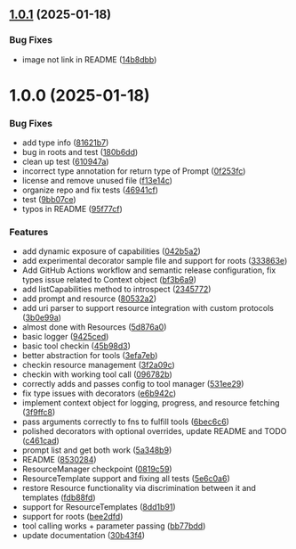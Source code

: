 ## [1.0.1](https://github.com/zcaceres/easy-mcp/compare/v1.0.0...v1.0.1) (2025-01-18)


### Bug Fixes

* image not link in README ([14b8dbb](https://github.com/zcaceres/easy-mcp/commit/14b8dbb96136365314f5df9fb36d260ebf8d1b2b))

# 1.0.0 (2025-01-18)


### Bug Fixes

* add type info ([81621b7](https://github.com/zcaceres/easy-mcp/commit/81621b781afcb95d093c8f4e255f7c4179ad6aa2))
* bug in roots and test ([180b6dd](https://github.com/zcaceres/easy-mcp/commit/180b6dd33d0d8eb94fc07144a8cd45dbfacbd31d))
* clean up test ([610947a](https://github.com/zcaceres/easy-mcp/commit/610947a482546e41ed5b008208b4e3930c86ea6d))
* incorrect type annotation for return type of Prompt ([0f253fc](https://github.com/zcaceres/easy-mcp/commit/0f253fc9e737b704b7d5b31918e918e23cf8a1f2))
* license and remove unused file ([f13e14c](https://github.com/zcaceres/easy-mcp/commit/f13e14c03a86f61a04ff04b95d842668e93b18a6))
* organize repo and fix tests ([46941cf](https://github.com/zcaceres/easy-mcp/commit/46941cfeeee4aab5d3cf161dd3edd8e15213352c))
* test ([9bb07ce](https://github.com/zcaceres/easy-mcp/commit/9bb07ce0073486b8d7e8857003ff882f759fc8d3))
* typos in README ([95f77cf](https://github.com/zcaceres/easy-mcp/commit/95f77cf67cd315016370df437276753edc425ebc))


### Features

* add dynamic exposure of capabilities ([042b5a2](https://github.com/zcaceres/easy-mcp/commit/042b5a2829a784fedcffb2abeda550d1fbd68ff9))
* add experimental decorator sample file and support for roots ([333863e](https://github.com/zcaceres/easy-mcp/commit/333863e8ddfb800d61371aa6c1866b3de7e3b6fd))
* Add GitHub Actions workflow and semantic release configuration, fix types issue related to Context object ([bf3b6a9](https://github.com/zcaceres/easy-mcp/commit/bf3b6a9d00ed465e523d8a12ffe53c9e1b8edd51))
* add listCapabilities method to introspect ([2345772](https://github.com/zcaceres/easy-mcp/commit/2345772439d55ddd999a462589dc1fe0ed166d27))
* add prompt and resource ([80532a2](https://github.com/zcaceres/easy-mcp/commit/80532a22b68013d0ac9365287cf25dc4c641aeea))
* add uri parser to support resource integration with custom protocols ([3b0e99a](https://github.com/zcaceres/easy-mcp/commit/3b0e99a247e1ad8285736540d49a449adbb7aca7))
* almost done with Resources ([5d876a0](https://github.com/zcaceres/easy-mcp/commit/5d876a001f4d1f7d9c504c816df869a7ced58296))
* basic logger ([9425ced](https://github.com/zcaceres/easy-mcp/commit/9425ced4c5567f6f704a11ed4436abea49cedcd0))
* basic tool checkin ([45b98d3](https://github.com/zcaceres/easy-mcp/commit/45b98d3b8b17b044ab649e9389d641cce88736ab))
* better abstraction for tools ([3efa7eb](https://github.com/zcaceres/easy-mcp/commit/3efa7ebfdc70b027e201ec726b43a495a459ab28))
* checkin resource management ([3f2a09c](https://github.com/zcaceres/easy-mcp/commit/3f2a09cfd3c28d3d7a658494c0245cd147be6d98))
* checkin with working tool call ([096782b](https://github.com/zcaceres/easy-mcp/commit/096782b820e4ba949dec59086e1282f7671da19a))
* correctly adds and passes config to tool manager ([531ee29](https://github.com/zcaceres/easy-mcp/commit/531ee298894303ee40ca71e1b9ae7853762922bc))
* fix type issues with decorators ([e6b942c](https://github.com/zcaceres/easy-mcp/commit/e6b942c9070eafc9cee5955ad5570e623e6353cc))
* implement context object for logging, progress, and resource fetching ([3f9ffc8](https://github.com/zcaceres/easy-mcp/commit/3f9ffc8101b00507e18e05f12e208f7c5a64ebb8))
* pass arguments correctly to fns to fulfill tools ([6bec6c6](https://github.com/zcaceres/easy-mcp/commit/6bec6c6c3ff4a01ff884e3a1ce8a69b8b5a64e3c))
* polished decorators with optional overrides, update README and TODO ([c461cad](https://github.com/zcaceres/easy-mcp/commit/c461cad1d982b695691f83640d77e8bece2e647e))
* prompt list and get both work ([5a348b9](https://github.com/zcaceres/easy-mcp/commit/5a348b9678763f1681ef0f0bd48299e7a05723a4))
* README ([8530284](https://github.com/zcaceres/easy-mcp/commit/8530284ccf82c70cbaedee1e2f8ae3b10932cd88))
* ResourceManager checkpoint ([0819c59](https://github.com/zcaceres/easy-mcp/commit/0819c5929fbac89a89ebb77c2b546e24c6cd6e26))
* ResourceTemplate support and fixing all tests ([5e6c0a6](https://github.com/zcaceres/easy-mcp/commit/5e6c0a6c06f92848cae5eab3902f681165f68d7c))
* restore Resource functionality via discrimination between it and templates ([fdb88fd](https://github.com/zcaceres/easy-mcp/commit/fdb88fd55f60bab868db96259d44e44ba0bed6bc))
* support for ResourceTemplates ([8dd1b91](https://github.com/zcaceres/easy-mcp/commit/8dd1b91b2732690a5420e03227842e7902ed3b6d))
* support for roots ([bee2dfd](https://github.com/zcaceres/easy-mcp/commit/bee2dfdf4b915b62e21a05bb28f9318cf21c0c00))
* tool calling works + parameter passing ([bb77bdd](https://github.com/zcaceres/easy-mcp/commit/bb77bddf429f6d1b3dbfde8708a737c56888771d))
* update documentation ([30b43f4](https://github.com/zcaceres/easy-mcp/commit/30b43f4c7ff8493f0117a3825e974086443d9c13))
